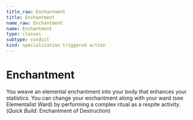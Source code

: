 ```yaml
---
title_raw: Enchantment
title: Enchantment
name_raw: Enchantment
name: Enchantment
type: classes
subtype: conduit
kind: specialization triggered action
---
```


# Enchantment

You weave an elemental enchantment into your body that enhances your statistics. You can change your enchantment along with your ward (see Elementalist Ward) by performing a complex ritual as a respite activity. (*Quick Build:* Enchantment of Destruction)
